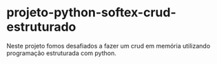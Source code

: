 # projeto-python-softex-crud-estruturado
Neste projeto fomos desafiados a fazer um crud em memória utilizando programação estruturada com python.
